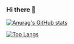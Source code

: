### Hi there 👋

[![Anurag's GitHub stats](https://github-readme-stats.vercel.app/api?username=SSSUUUUBBB&include_all_commits=true&theme=vew-dark&show_icons=true)](https://github.com/anuraghazra/github-readme-stats)

[![Top Langs](https://github-readme-stats.vercel.app/api/top-langs/?username=SSSUUUUBBB)](https://github.com/anuraghazra/github-readme-stats)
